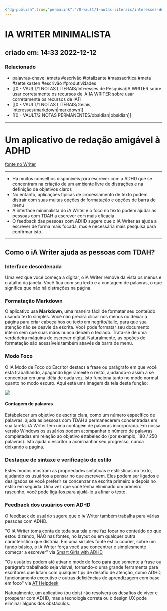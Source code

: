 ```yaml
---
{"dg-publish":true,"permalink":"/0-vault/1-notas-literais/interesses-de-pesquisa/ia-writer-minimalista/","tags":["meta","escrivão","totalizante","massacritica","zettelkasten","produtividades"],"dgHomeLink":true,"dgShowLocalGraph":true,"dgShowFileTree":true,"dgEnableSearch":true,"noteIcon":""}
---
```


# IA WRITER MINIMALISTA
## criado em: 14:33 2022-12-12

### Relacionado
- palavras-chave: #meta #escrivão #totalizante #massacritica #meta #zettelkasten #escrivão #produtividades
- [[0 - VAULT/1 NOTAS LITERAIS/Interesses de Pesquisa/IA WRITER sobre usar corretamente os recursos de IA\|IA WRITER sobre usar corretamente os recursos de IA]]
- [[0 - VAULT/1 NOTAS LITERAIS/Gerais, Interesses/markdown\|markdown]]
- [[0 - VAULT/2 NOTAS PERMANENTES/obsidian\|obsidian]]

---
# Um aplicativo de redação amigável à ADHD
 [fonte no Writer](https://ia.net/topics/category/writer)

---
 - Há muitos conselhos disponíveis para escrever com a ADHD que se concentram na criação de um ambiente livre de distrações e na definição de objetivos claros
- No entanto, aplicações típicas de processamento de texto podem distrair com suas muitas opções de formatação e opções de barra de menu
- A interface minimalista do iA Writer e o foco no texto podem ajudar as pessoas com TDAH a escrever com mais eficácia
- O feedback das pessoas com ADHD sugere que o iA Writer as ajuda a escrever de forma mais focada, mas é necessária mais pesquisa para confirmar isto.

---

## Como o iA Writer ajuda as pessoas com TDAH?
### Interface desordenada

Uma vez que você começa a digitar, o iA Writer remove da vista os menus e o atalho da janela. Você fica com seu texto e a contagem de palavras, o que significa que não há distrações na página.

### Formatação Markdown

O aplicativo usa **Markdown**, uma maneira fácil de formatar seu conteúdo usando texto simples. Você não precisa clicar nos menus ou deixar a página para criar cabeçalhos ou texto em negrito/italic, para que sua atenção não se desvie da escrita. Você pode formatar seu documento inteiro sem que suas mãos nunca deixem o teclado. Trata-se de uma verdadeira máquina de escrever digital. Naturalmente, as opções de formatação são acessíveis também através da barra de menu.

### Modo Foco

O iA Modo de Foco do Escritor destaca a frase ou parágrafo em que você está trabalhando, apagando ligeiramente o resto, ajudando-o assim a se concentrar em uma idéia de cada vez. Isto funciona tanto no modo normal quanto no modo escuro. Aqui está uma imagem da tela desta função:


![](https://ia.net/wp-content/uploads/2021/03/dk-w-count-1.png)

#### Contagem de palavras

Estabelecer um objetivo de escrita clara, como um número específico de palavras, ajuda as pessoas com TDAH a permanecerem concentradas em sua tarefa. iA Writer tem uma contagem de palavras incorporada. Em nossa versão Windows os usuários podem acompanhar o número de palavras completadas em relação ao objetivo estabelecido (por exemplo, 180 / 250 palavras). Isto ajuda o escritor a acompanhar seu progresso, nunca deixando a página.

### Destaque de sintaxe e verificação de estilo

Estes modos mostram as propriedades sintáticas e estilísticas do texto, ajudando os usuários a pensar no que escrevem. Eles podem ser ligados e desligados se você preferir se concentrar na escrita primeiro e depois no estilo em seguida. Uma vez que você tenha eliminado um primeiro rascunho, você pode ligá-los para ajudá-lo a afinar o texto.

### Feedback dos usuários com ADHD

O feedback do usuário sugere que o iA Writer também trabalha para várias pessoas com ADHD.

"O iA Writer toma conta de toda sua tela e me faz focar no conteúdo do que estou dizendo, NÃO nas fontes, no layout ou em qualquer outra característica que distraia. Em uma simples fonte estilo courier, sobre um fundo básico, o iA Writer força você a se concentrar e simplesmente começar a escrever" via [Smart Girls with ADHD](https://smartgirlswithadhd.com/)

"Os usuários podem até ativar o modo de foco para que somente a frase ou parágrafo trabalhado seja visível, tornando-o uma grande ferramenta para escritores que lutam com qualquer tipo de desafio de atenção, como ADHD, funcionamento executivo e outras deficiências de aprendizagem com base em foco" via [AT Helpdesk](https://athelpdesk.org/)

Naturalmente, um aplicativo (ou dois) não resolverá os desafios de viver e prosperar com ADHD, mas a tecnologia correta ou o design UX pode eliminar alguns dos obstáculos.